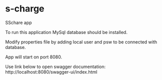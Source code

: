 # s-charge
SSchare app

To run this application MySql database should be installed.

Modify properties file by adding local user and psw to be connected with database.

App will start on port 8080.

Use link below to open swagger documentation: http://localhost:8080/swagger-ui/index.html
